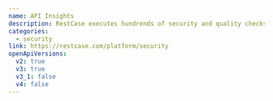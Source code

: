 ```yaml
---
name: API Insights
description: RestCase executes hundrends of security and quality checks against the API definition, the API insights report provides detailed security scoring for prioritization, and remediation advice to help developers define the best API definition possible.
categories:
  - security
link: https://restcase.com/platform/security
openApiVersions:
  v2: true
  v3: true
  v3_1: false
  v4: false
---
```

